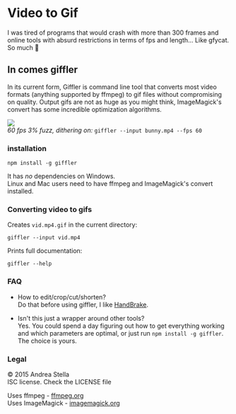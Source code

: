# Video to Gif
I was tired of programs that would crash with more than 300 frames and online
tools with absurd restrictions in terms of fps and length... Like gfycat.  
So much :poop:

## In comes giffler
In its current form, Giffler is  command line tool that converts most video
formats (anything supported by ffmpeg) to gif files without compromising on
quality. Output gifs are not as huge as you might think, ImageMagick's convert
has some incredible optimization algorithms.

![](http://mccxiv.me/files/bbb60fps3fuzz.gif)  
*60 fps 3% fuzz, dithering on:* `giffler --input bunny.mp4 --fps 60`

### installation
```
npm install -g giffler
```
It has *no* dependencies on Windows.  
Linux and Mac users need to have ffmpeg and ImageMagick's convert installed.

### Converting video to gifs
Creates `vid.mp4.gif` in the current directory:
```
giffler --input vid.mp4
```

Prints full documentation:
```
giffler --help
```

### FAQ
- How to edit/crop/cut/shorten?  
Do that before using giffler, I like [HandBrake](https://handbrake.fr).

- Isn't this just a wrapper around other tools?  
Yes. You could spend a day figuring out how to get everything working and which
parameters are optimal, or just run `npm install -g giffler`.
The choice is yours.

### Legal
© 2015 Andrea Stella  
ISC license. Check the LICENSE file


Uses ffmpeg - [ffmpeg.org](https://www.ffmpeg.org/)  
Uses ImageMagick - [imagemagick.org](http://www.imagemagick.org/)